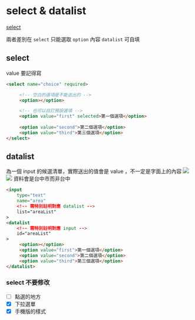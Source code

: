 #  select & datalist
[select](https://developer.mozilla.org/ja/docs/Web/HTML/Element/select)

兩者差別在 `select` 只能選取 `option` 內容
`datalist` 可自填

## select
value 要記得寫
```html
<select name="choice" required>

	 <!-- 空白的選項是不能送出的 -->
	 <option></option>

	 <!-- 也可以自訂預設選項 -->
	 <option value="first" selected>第一個選項</option>
	 
	 <option value="second">第二個選項</option>
	 <option value="third">第三個選項</option>
</select>
```


## datalist
為一個 input 的候選清單，實際送出的值會是 value ，不一定是字面上的內容
![](https://i.imgur.com/mADrmTJ.png)
![](https://i.imgur.com/klYQhsr.png)
資料會是台中市而非台中

```html
<input 
	type="text" 
	name="area" 
	<!-- 需特別註明對應 datalist -->
	list="areaList"
>
<datalist 
	<!-- 需特別註明對應 input -->
	id="areaList"
>
	 <option></option>
	 <option value="first">第一個選項</option>
	 <option value="second">第二個選項</option>
	 <option value="third">第三個選項</option>
</datalist>
```

### select 不要修改
- [ ] 點選的地方
- [x] 下拉選單
- [x] 手機版的樣式